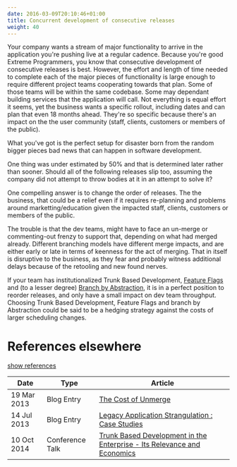 ```yaml
---
date: 2016-03-09T20:10:46+01:00
title: Concurrent development of consecutive releases
weight: 40
---
```


Your company wants a stream of major functionality to arrive in the application you're pushing live at a regular 
cadence. Because you're good Extreme Programmers, you know that consecutive development of consecutive releases
is best. However, the effort and length of time needed to complete each of the major pieces of functionality is
large enough to require different project teams cooperating towards that plan. Some of those teams will be within
the same codebase. Some may dependant building services that the application will call. Not everything is equal effort
it seems, yet the business wants a specific rollout, including dates and can plan that even 18 months ahead. They're
so specific because there's an impact on the the user community (staff, clients, customers or members of the public).

What you've got is the perfect setup for disaster born from the random bigger pieces bad news that can happen in 
software development. 

One thing was under estimated by 50% and that is determined later rather than sooner. 
Should all of the following releases slip too, assuming the company did not attempt to throw bodies at it in an attempt 
to solve it?

One compelling answer is to change the order of releases. The the business, that could be a relief even if it requires
re-planning and problems around marketting/education given the impacted staff, clients, customers or members of the 
public.

The trouble is that the dev teams, might have to face an un-merge or commenting-out frenzy to support that, depending on
what had merged already. Different branching models have different merge impacts, and are either early or late in terms
of keenness for the act of merging. That in itself is disruptive to the business, as they fear and probably witness 
additional delays because of the retooling and new found nerves.

If your team has institutionalized Trunk Based Development, [Feature Flags](/feature-flags/) and (to a lesser degree) 
[Branch by Abstraction](/branch-by-abstraction/), it is in a perfect position to reorder releases, and only have a small
impact on dev team throughput. Choosing Trunk Based Development, Feature Flags and branch by Abstraction could be said
to be a hedging strategy against the costs of larger scheduling changes.

# References elsewhere

<a id="showHideRefs" href="javascript:toggleRefs();">show references</a>

Date    | Type  | Article
--------|-------|--------
19 Mar 2013 | Blog Entry | [The Cost of Unmerge](http://paulhammant.com/2013/03/19/cost-of-unmerge/)
14 Jul 2013 | Blog Entry | [Legacy Application Strangulation : Case Studies](http://paulhammant.com/2013/07/14/legacy-application-strangulation-case-studies/)
10 Oct 2014 | Conference Talk | [Trunk Based Development in the Enterprise - Its Relevance and Economics](https://www.perforce.com/merge/2014-sessions/trunk-based-development-enterprise-its-relevance-economics)



